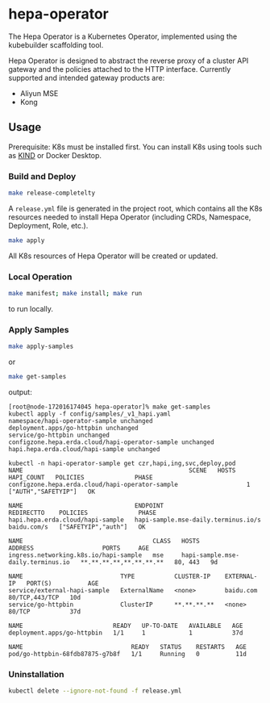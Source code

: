 # hepa-operator

The Hepa Operator is a Kubernetes Operator, implemented using the kubebuilder scaffolding tool.

Hepa Operator is designed to abstract the reverse proxy of a cluster API gateway and the policies attached to the HTTP interface. Currently supported and intended gateway products are:

- Aliyun MSE
- Kong

## Usage

Prerequisite: K8s must be installed first. You can install K8s using tools such as [KIND](https://sigs.k8s.io/kind) or Docker Desktop.

### Build and Deploy

```sh
make release-completelty
```

A `release.yml` file is generated in the project root, which contains all the K8s resources needed to install Hepa Operator (including CRDs, Namespace, Deployment, Role, etc.).

```sh
make apply
```

All K8s resources of Hepa Operator will be created or updated.

### Local Operation

```sh
make manifest; make install; make run
```

to run locally.

### Apply Samples

```sh
make apply-samples
```

or 

```sh
make get-samples
```

output:

```shell
[root@node-172016174045 hepa-operator]% make get-samples
kubectl apply -f config/samples/_v1_hapi.yaml
namespace/hapi-operator-sample unchanged
deployment.apps/go-httpbin unchanged
service/go-httpbin unchanged
configzone.hepa.erda.cloud/hapi-operator-sample unchanged
hapi.hepa.erda.cloud/hapi-sample unchanged

kubectl -n hapi-operator-sample get czr,hapi,ing,svc,deploy,pod
NAME                                              SCENE   HOSTS   HAPI_COUNT   POLICIES              PHASE
configzone.hepa.erda.cloud/hapi-operator-sample                   1            ["AUTH","SAFETYIP"]   OK

NAME                               ENDPOINT                              REDIRECTTO    POLICIES              PHASE
hapi.hepa.erda.cloud/hapi-sample   hapi-sample.mse-daily.terminus.io/s   baidu.com/s   ["SAFETYIP","auth"]   OK

NAME                                    CLASS   HOSTS                               ADDRESS                   PORTS     AGE
ingress.networking.k8s.io/hapi-sample   mse     hapi-sample.mse-daily.terminus.io   **.**.**.**,**.**.**.**   80, 443   9d

NAME                           TYPE           CLUSTER-IP    EXTERNAL-IP   PORT(S)          AGE
service/external-hapi-sample   ExternalName   <none>        baidu.com     80/TCP,443/TCP   10d
service/go-httpbin             ClusterIP      **.**.**.**   <none>        80/TCP           37d

NAME                         READY   UP-TO-DATE   AVAILABLE   AGE
deployment.apps/go-httpbin   1/1     1            1           37d

NAME                              READY   STATUS    RESTARTS   AGE
pod/go-httpbin-68fdb87875-g7b8f   1/1     Running   0          11d
```


### Uninstallation

```sh
kubectl delete --ignore-not-found -f release.yml
```
